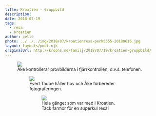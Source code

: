 ```yaml
---
title: Kroatien - Gruppbild
description: 
date: 2018-07-19
tags:
  - resa
  - Kroatien
author: pelle
photo: ../../../img/2018/07/kroatienresa-perk5355-20180616.jpg
layout: layouts/post.njk
originalUrl: http://kroons.se/familj/2018/07/19/kroatien-gruppbild/
---
```


<figure id="attachment_394">
  <img class="wp-image-394 size-full" src="../../../img/2018/07/img_0371r.jpg">
  <figcaption>Åke kontrollerar provbilderna i fjärrkontrollen, d.v.s. telefonen.</figcaption>
</figure>

<figure id="attachment_395"><figure>
	<img class="wp-image-395 size-full" src="../../../img/2018/07/img_0376r.jpg">
  <figcaption>Evert Taube håller hov och Åke förbereder fotograferingen.</figcaption>
</figure>

<figure id="attachment_401"><figure>
	<img class="wp-image-401 size-full breakout" src="../../../img/2018/07/kroatienresa-perk5355-20180616.jpg">
  <figcaption>Hela gänget som var med i Kroatien. Tack farmor för en superkul resa!</figcaption>
</figure>

		
		